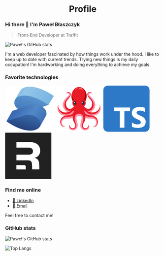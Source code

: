 <h1 align="center">
Profile
</h1>

### Hi there 👋 I'm Paweł Błaszczyk

> Front-End Developer at Traffit

![Paweł's GitHub stats](https://komarev.com/ghpvc/?username=pawelblaszczyk5&color=blueviolet)

I'm a web developer fascinated by how things work under the hood. I like to keep up to date with current trends. Trying new things is my daily occupation! I'm hardworking and doing everything to achieve my goals.

### Favorite technologies

![SolidJS](assets/solidjs.png) ![Testing Library](assets/testing-library.png) ![Typescript](assets/typescript.png) ![Remix](assets/remix.png)

### Find me online

- [💼 LinkedIn](https://www.linkedin.com/in/pawel-blaszczyk/ " 💼 LinkedIn")
- [📧 Email](mailto:pawelblaszczyk@wir.pl "📧 Email")

Feel free to contact me!

### GitHub stats

![Paweł's GitHub stats](https://github-readme-stats.vercel.app/api?username=pawelblaszczyk5&theme=cobalt&show_icons=true)

![Top Langs](https://github-readme-stats.vercel.app/api/top-langs/?username=pawelblaszczyk5&layout=compact&theme=cobalt)
